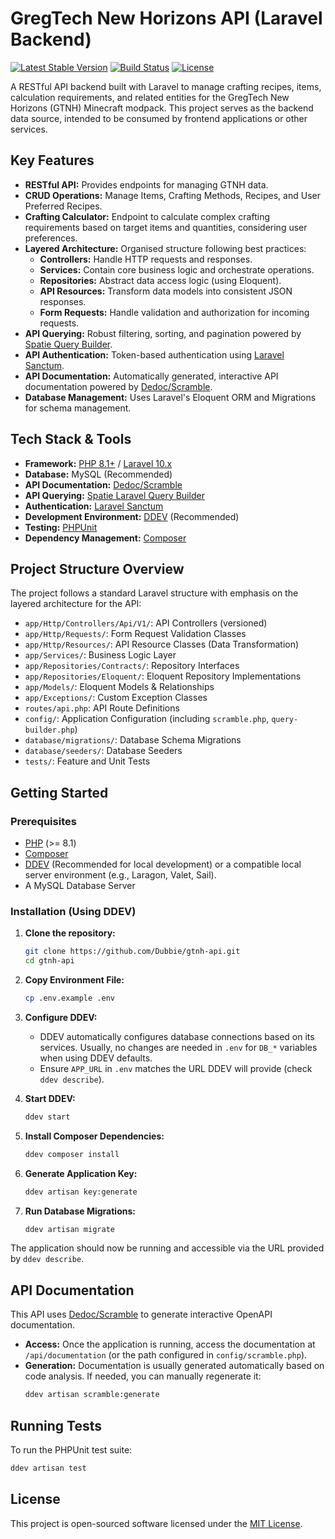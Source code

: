 # GregTech New Horizons API (Laravel Backend)

[![Latest Stable Version](https://img.shields.io/packagist/v/laravel/framework)](https://packagist.org/packages/laravel/framework)
[![Build Status](https://img.shields.io/github/actions/workflow/status/Dubbie/gtnh-api/laravel-ci.yml?branch=main)](https://github.com/Dubbie/gtnh-api/actions)
[![License](https://img.shields.io/badge/license-MIT-brightgreen.svg)](LICENSE.md)

A RESTful API backend built with Laravel to manage crafting recipes, items, calculation requirements, and related entities for the GregTech New Horizons (GTNH) Minecraft modpack. This project serves as the backend data source, intended to be consumed by frontend applications or other services.

## Key Features

-   **RESTful API:** Provides endpoints for managing GTNH data.
-   **CRUD Operations:** Manage Items, Crafting Methods, Recipes, and User Preferred Recipes.
-   **Crafting Calculator:** Endpoint to calculate complex crafting requirements based on target items and quantities, considering user preferences.
-   **Layered Architecture:** Organised structure following best practices:
    -   **Controllers:** Handle HTTP requests and responses.
    -   **Services:** Contain core business logic and orchestrate operations.
    -   **Repositories:** Abstract data access logic (using Eloquent).
    -   **API Resources:** Transform data models into consistent JSON responses.
    -   **Form Requests:** Handle validation and authorization for incoming requests.
-   **API Querying:** Robust filtering, sorting, and pagination powered by [Spatie Query Builder](https://spatie.be/docs/laravel-query-builder/current/introduction).
-   **API Authentication:** Token-based authentication using [Laravel Sanctum](https://laravel.com/docs/sanctum).
-   **API Documentation:** Automatically generated, interactive API documentation powered by [Dedoc/Scramble](https://scramble.dedoc.co/).
-   **Database Management:** Uses Laravel's Eloquent ORM and Migrations for schema management.

## Tech Stack & Tools

-   **Framework:** [PHP 8.1+](https://www.php.net/) / [Laravel 10.x](https://laravel.com/)
-   **Database:** MySQL (Recommended)
-   **API Documentation:** [Dedoc/Scramble](https://scramble.dedoc.co/)
-   **API Querying:** [Spatie Laravel Query Builder](https://spatie.be/docs/laravel-query-builder/current/introduction)
-   **Authentication:** [Laravel Sanctum](https://laravel.com/docs/sanctum)
-   **Development Environment:** [DDEV](https://ddev.readthedocs.io/) (Recommended)
-   **Testing:** [PHPUnit](https://phpunit.de/)
-   **Dependency Management:** [Composer](https://getcomposer.org/)

## Project Structure Overview

The project follows a standard Laravel structure with emphasis on the layered architecture for the API:

-   `app/Http/Controllers/Api/V1/`: API Controllers (versioned)
-   `app/Http/Requests/`: Form Request Validation Classes
-   `app/Http/Resources/`: API Resource Classes (Data Transformation)
-   `app/Services/`: Business Logic Layer
-   `app/Repositories/Contracts/`: Repository Interfaces
-   `app/Repositories/Eloquent/`: Eloquent Repository Implementations
-   `app/Models/`: Eloquent Models & Relationships
-   `app/Exceptions/`: Custom Exception Classes
-   `routes/api.php`: API Route Definitions
-   `config/`: Application Configuration (including `scramble.php`, `query-builder.php`)
-   `database/migrations/`: Database Schema Migrations
-   `database/seeders/`: Database Seeders
-   `tests/`: Feature and Unit Tests

## Getting Started

### Prerequisites

-   [PHP](https://www.php.net/manual/en/install.php) (>= 8.1)
-   [Composer](https://getcomposer.org/)
-   [DDEV](https://ddev.readthedocs.io/en/latest/users/install/ddev-installation/) (Recommended for local development) or a compatible local server environment (e.g., Laragon, Valet, Sail).
-   A MySQL Database Server

### Installation (Using DDEV)

1.  **Clone the repository:**

    ```bash
    git clone https://github.com/Dubbie/gtnh-api.git
    cd gtnh-api
    ```

2.  **Copy Environment File:**

    ```bash
    cp .env.example .env
    ```

3.  **Configure DDEV:**

    -   DDEV automatically configures database connections based on its services. Usually, no changes are needed in `.env` for `DB_*` variables when using DDEV defaults.
    -   Ensure `APP_URL` in `.env` matches the URL DDEV will provide (check `ddev describe`).

4.  **Start DDEV:**

    ```bash
    ddev start
    ```

5.  **Install Composer Dependencies:**

    ```bash
    ddev composer install
    ```

6.  **Generate Application Key:**

    ```bash
    ddev artisan key:generate
    ```

7.  **Run Database Migrations:**
    ```bash
    ddev artisan migrate
    ```

The application should now be running and accessible via the URL provided by `ddev describe`.

## API Documentation

This API uses [Dedoc/Scramble](https://scramble.dedoc.co/) to generate interactive OpenAPI documentation.

-   **Access:** Once the application is running, access the documentation at `/api/documentation` (or the path configured in `config/scramble.php`).
-   **Generation:** Documentation is usually generated automatically based on code analysis. If needed, you can manually regenerate it:
    ```bash
    ddev artisan scramble:generate
    ```

## Running Tests

To run the PHPUnit test suite:

```bash
ddev artisan test
```

## License

This project is open-sourced software licensed under the [MIT License](LICENSE.md).
